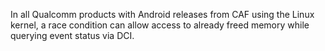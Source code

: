 In all Qualcomm products with Android releases from CAF using the Linux kernel, a race condition can allow access to already freed memory while querying event status via DCI.